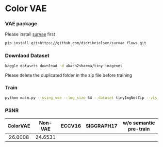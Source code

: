 # Color VAE

### VAE package

Please install [survae](https://github.com/didriknielsen/survae_flows) first
```bash
pip install git+https://github.com/didriknielsen/survae_flows.git
```

### Downlaod Dataset

```bash
kaggle datasets download -d akash2sharma/tiny-imagenet
```

Please delete the duplicated folder in the zip file before training 

### Train

```bash
python main.py --using_vae --img_size 64 --dataset tinyImgNetZip --vis_mode wandb
```

### PSNR

|ColorVAE|Non-VAE|ECCV16|SIGGRAPH17|w/o semantic pre-train|
|:-:|:-:|:-:|:-:|:-:|
|26.0008|24.6531||||
